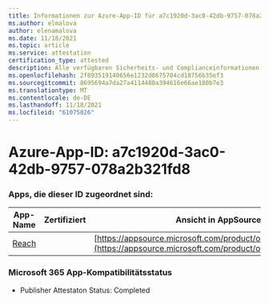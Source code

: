 ```yaml
---
title: Informationen zur Azure-App-ID für a7c1920d-3ac0-42db-9757-078a2b321fd8
ms.author: elmalova
author: elenamalova
ms.date: 11/18/2021
ms.topic: article
ms.service: attestation
certification_type: attested
description: Alle verfügbaren Sicherheits- und Complianceinformationen für a7c1920d-3ac0-42db-9757-078a2b321fd8.
ms.openlocfilehash: 2f893519140656e1232d8675784cd18756b35ef3
ms.sourcegitcommit: 8695694a7da27a4114480a394616e66ae180b7e3
ms.translationtype: MT
ms.contentlocale: de-DE
ms.lasthandoff: 11/18/2021
ms.locfileid: "61075026"
---
```

# <a name="azure-app-id-a7c1920d-3ac0-42db-9757-078a2b321fd8"></a>Azure-App-ID: a7c1920d-3ac0-42db-9757-078a2b321fd8


### <a name="apps-associated-with-this-id"></a>Apps, die dieser ID zugeordnet sind:
| **App-Name** | **Zertifiziert** | **Ansicht in AppSource** |
|--------------|---------------|-----------------------|
| [Reach](https://docs.microsoft.com/microsoft-365-app-certification/forward/WA200002045) |  | [https://appsource.microsoft.com/product/office/WA200002045](https://appsource.microsoft.com/product/office/WA200002045) |

### <a name="microsoft-365-app-compliance-status"></a>Microsoft 365 App-Kompatibilitätsstatus
- Publisher Attestaton Status: Completed
